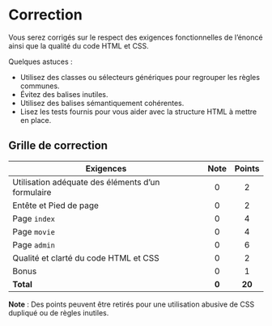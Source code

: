 # Correction

Vous serez corrigés sur le respect des exigences fonctionnelles de l’énoncé ainsi que la qualité du code HTML et CSS.

Quelques astuces :
- Utilisez des classes ou sélecteurs génériques pour regrouper les règles communes. 
- Évitez des balises inutiles.
- Utilisez des balises sémantiquement cohérentes.
- Lisez les tests fournis pour vous aider avec la structure HTML à mettre en place.

## Grille de correction

| **Exigences**                                     | **Note** | **Points** |
| ------------------------------------------------- | :------: | :--------: |
| Utilisation adéquate des éléments d’un formulaire |    0     |     2      |
| Entête et Pied de page                            |    0     |     2      |
| Page `index`                                      |    0     |     4      |
| Page `movie`                                      |    0     |     4      |
| Page `admin`                                      |    0     |     6      |
| Qualité et clarté du code HTML et CSS             |    0     |     2      |
| Bonus                                             |    0     |     1      |
| **Total**                                         |  **0**   |   **20**   |


**Note** : Des points peuvent être retirés pour une utilisation abusive de CSS dupliqué ou de règles inutiles.
